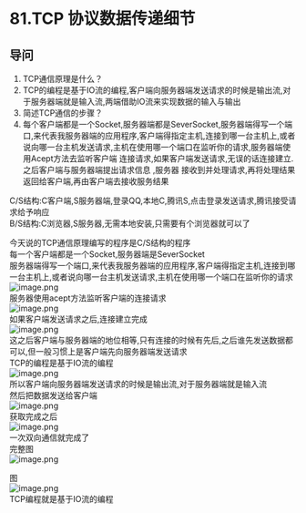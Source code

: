 # 81.TCP 协议数据传递细节

<a name="Ni2b0"></a>
## 导问
1. TCP通信原理是什么？
  1. TCP的编程是基于IO流的编程,客户端向服务器端发送请求的时候是输出流,对于服务器端就是输入流,两端借助IO流来实现数据的输入与输出
2. 简述TCP通信的步骤？
  1. 每个客户端都是一个Socket,服务器端都是SeverSocket,服务器端得写一个端口,来代表我服务器端的应用程序,客户端得指定主机,连接到哪一台主机上,或者说向哪一台主机发送请求,主机在使用哪一个端口在监听你的请求,服务器端使用Acept方法去监听客户端 连接请求,如果客户端发送请求,无误的话连接建立.之后客户端与服务器端提出请求信息 ,服务器 接收到并处理请求,再将处理结果返回给客户端,再由客户端去接收服务结果

C/S结构:C客户端,S服务器端,登录QQ,本地C,腾讯S,点击登录发送请求,腾讯接受请求给予响应<br />B/S结构:C浏览器,S服务器,无需本地安装,只需要有个浏览器就可以了

今天说的TCP通信原理编写的程序是C/S结构的程序<br />每一个客户端都是一个Socket,服务器端是SeverSocket<br />服务器端得写一个端口,来代表我服务器端的应用程序,客户端得指定主机,连接到哪一台主机上,或者说向哪一台主机发送请求,主机在使用哪一个端口在监听你的请求<br />![image.png](https://cdn.nlark.com/yuque/0/2019/png/349894/1560219891439-368c9a01-718d-45c5-9e80-1c34f925f3cf.png#align=left&display=inline&height=45&name=image.png&originHeight=89&originWidth=790&size=73417&status=done&width=395)<br />服务器使用acept方法监听客户端的连接请求<br />![image.png](https://cdn.nlark.com/yuque/0/2019/png/349894/1560219897930-7b331f8b-755a-4c43-b2ac-43c24dbd1f8b.png#align=left&display=inline&height=26&name=image.png&originHeight=51&originWidth=347&size=32773&status=done&width=173.5)<br />如果客户端发送请求之后,连接建立完成<br />![image.png](https://cdn.nlark.com/yuque/0/2019/png/349894/1560219936339-50a414f8-6350-4597-802b-3a196ea3c032.png#align=left&display=inline&height=37&name=image.png&originHeight=73&originWidth=774&size=57213&status=done&width=387)<br />这之后客户端与服务器端的地位相等,只有连接的时候有先后,之后谁先发送数据都可以,但一般习惯上是客户端先向服务器端发送请求<br />TCP的编程是基于IO流的编程<br />![image.png](https://cdn.nlark.com/yuque/0/2019/png/349894/1560220087067-ce5bacc8-4a5f-493a-80bf-dae80e750ae0.png#align=left&display=inline&height=35&name=image.png&originHeight=69&originWidth=787&size=53446&status=done&width=393.5)<br />所以客户端向服务器端发送请求的时候是输出流,对于服务器端就是输入流<br />然后把数据发送给客户端<br />![image.png](https://cdn.nlark.com/yuque/0/2019/png/349894/1560220224674-1bcb0164-5ec0-44c2-854b-6f0297646458.png#align=left&display=inline&height=41&name=image.png&originHeight=82&originWidth=762&size=79129&status=done&width=381)<br />获取完成之后<br />![image.png](https://cdn.nlark.com/yuque/0/2019/png/349894/1560220246813-64d103c8-cbc1-45de-8d0e-6a7d8cf147ee.png#align=left&display=inline&height=31&name=image.png&originHeight=62&originWidth=790&size=46084&status=done&width=395)<br />一次双向通信就完成了<br />完整图<br />![image.png](https://cdn.nlark.com/yuque/0/2019/png/349894/1560220292052-452dd8d4-940f-4013-b8c7-b8138d69711e.png#align=left&display=inline&height=215&name=image.png&originHeight=430&originWidth=822&size=294168&status=done&width=411)

图<br />![image.png](https://cdn.nlark.com/yuque/0/2019/png/349894/1560220469802-fc04a0ef-77d0-4e69-bb9d-2342b01512c0.png#align=left&display=inline&height=274&name=image.png&originHeight=548&originWidth=1107&size=231283&status=done&width=553.5)<br />TCP编程就是基于IO流的编程



